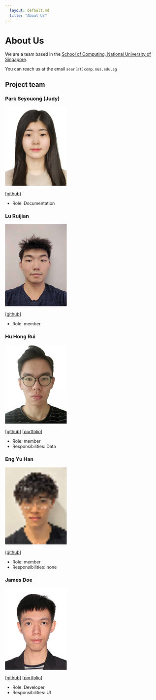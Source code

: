 ```yaml
---
  layout: default.md
  title: "About Us"
---
```


# About Us

We are a team based in the [School of Computing, National University of Singapore](http://www.comp.nus.edu.sg).

You can reach us at the email `seer[at]comp.nus.edu.sg`

## Project team

### Park Seyouong (Judy)

<img src="images/judy1x4.png" width="200px">

[[github](https://github.com/Judy1x4)]

* Role: Documentation


### Lu Ruijian

<img src="images/ruijianlu.png" width="200px">

[[github](http://github.com/RuijianLu)]

* Role: member


### Hu Hong Rui

<img src="images/muller317.png" width="200px">

[[github](http://github.com/muller317)] [[portfolio](team/johndoe.md)]

* Role: member
* Responsibilities: Data

### Eng Yu Han

<img src="images/engyuhan.png" width="200px">

[[github](http://github.com/engyuhan)]

* Role: member
* Responsibilities: none

### James Doe

<img src="images/1st2getthisname.png" width="200px">

[[github](http://github.com/1st2getthisname)]
[[portfolio](team/1st2getthisname.md)]

* Role: Developer
* Responsibilities: UI
